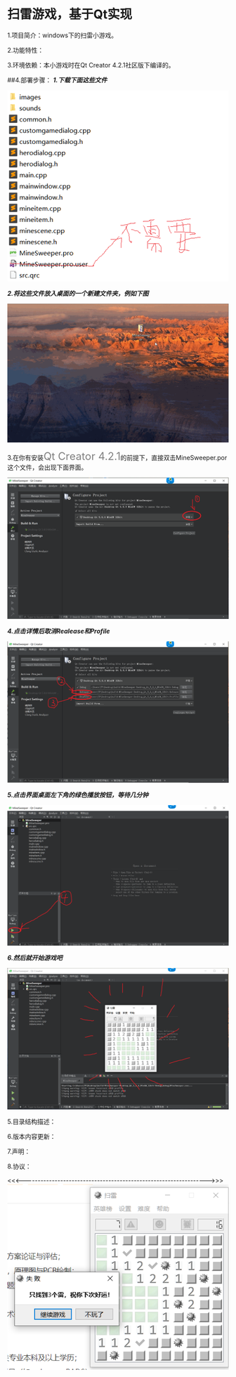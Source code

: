 # 扫雷游戏，基于Qt实现
1.项目简介：windows下的扫雷小游戏。

2.功能特性：

3.环境依赖：本小游戏时在Qt Creator 4.2.1社区版下编译的。

##4.部署步骤：
  ***1.下载下面这些文件***  
  
  ![需要下载那些文件](readme/needs.jpg)  
  
  ***2.将这些文件放入桌面的一个新建文件夹，例如下图***  
  
  ![示例1](readme/temp.gif)  
  
  3.在你有安装<font color=gray size=5>Qt Creator 4.2.1</font>的前提下，直接双击MineSweeper.por这个文件，会出现下面界面。
  
  ![示例2](readme/temp1.jpg.png)  
  
  ***4.点击详情后取消Realease和Profile***
  
  ![示例2](readme/temp2.jpg.png)  
  
  ***5.点击界面桌面左下角的绿色播放按钮，等待几分钟***
  
  ![示例3](readme/temp3.jpg.png)  
  
  ***6.然后就开始游戏吧***
  
  ![示例4](readme/temp4.jpg.png)  

5.目录结构描述：

6.版本内容更新：

7.声明：

8.协议：

<<<----------------------------------------------------------------->>>
![效果图](readme/result.jpg)


